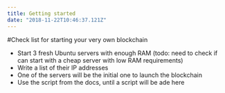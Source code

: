 ```yaml
---
title: Getting started
date: "2018-11-22T10:46:37.121Z"
---
```


#Check list for starting your very own blockchain
* Start 3 fresh Ubuntu servers with enough RAM (todo: need to check if can start with a cheap server with low RAM requirements)
* Write a list of their IP addresses
* One of the servers will be the initial one to launch the blockchain
* Use the script from the docs, until a script will be ade here